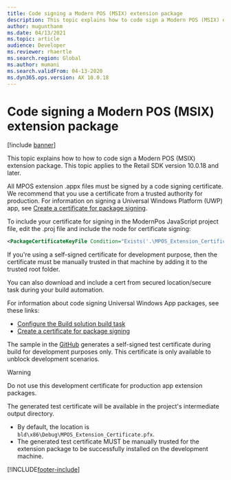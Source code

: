 ```yaml
---
title: Code signing a Modern POS (MSIX) extension package
description: This topic explains how to code sign a Modern POS (MSIX) extension package.
author: mugunthanm
ms.date: 04/13/2021
ms.topic: article
audience: Developer
ms.reviewer: rhaertle
ms.search.region: Global
ms.author: mumani
ms.search.validFrom: 04-13-2020
ms.dyn365.ops.version: AX 10.0.18
---
```


# Code signing a Modern POS (MSIX) extension package

[!include [banner](../../../includes/banner.md)]

This topic explains how to how to code sign a Modern POS (MSIX) extension package. This topic applies to the Retail SDK version 10.0.18 and later.

All MPOS extension .appx files must be signed by a code signing certificate. We recommend that you use a certificate from a trusted authority for production. For information on signing a Universal Windows Platform (UWP) app, see [Create a certificate for package signing](https://docs.microsoft.com/windows/uwp/packaging/create-certificate-package-signing).

To include your certificate for signing in the ModernPos JavaScript project file, edit the .proj file and include the node for certificate signing:

```XML
<PackageCertificateKeyFile Condition="Exists('.\MPOS_Extension_Certificate.pfx')">MPOS_Extension_Certificate.pfx</PackageCertificateKeyFile>
```

If you're using a self-signed certificate for development purpose, then the certificate must be manually trusted in that machine by adding it to the trusted root folder.

You can also download and include a cert from secured location/secure task during your build automation.

For information about code signing Universal Windows App packages, see these links:

+ [Configure the Build solution build task](https://docs.microsoft.com/windows/uwp/packaging/auto-build-package-uwp-apps#configure-the-build-solution-build-task)
+ [Create a certificate for package signing](https://docs.microsoft.com/windows/msix/package/create-certificate-package-signing)

The sample in the [GitHub](https://msazure.visualstudio.com/D365/_git/Commerce-Samples-InStore?path=%2Fsrc%2FPosSample%2FModernPos%2FModernPos.jsproj) generates a self-signed test certificate during build for development purposes only. This certificate is only available to unblock development scenarios.

> [!WARNING]
> Do not use this development certificate for production app extension packages.

The generated test certificate will be available in the project's intermediate output directory.

- By default, the location is `bld\x86\Debug\MPOS_Extension_Certificate.pfx`.
- The generated test certificate MUST be manually trusted for the extension package to be successfully installed on the development machine.

[!INCLUDE[footer-include](../../../includes/footer-banner.md)]
